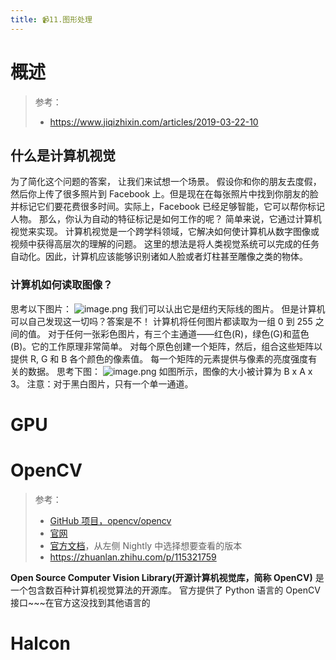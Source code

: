 ```yaml
---
title: 📹11.图形处理
---
```


# 概述

> 参考：
> - <https://www.jiqizhixin.com/articles/2019-03-22-10>

## 什么是计算机视觉

为了简化这个问题的答案， 让我们来试想一个场景。
假设你和你的朋友去度假，然后你上传了很多照片到 Facebook 上。但是现在在每张照片中找到你朋友的脸并标记它们要花费很多时间。实际上，Facebook 已经足够智能，它可以帮你标记人物。
那么，你认为自动的特征标记是如何工作的呢？ 简单来说，它通过计算机视觉来实现。
计算机视觉是一个跨学科领域，它解决如何使计算机从数字图像或视频中获得高层次的理解的问题。
这里的想法是将人类视觉系统可以完成的任务自动化。因此，计算机应该能够识别诸如人脸或者灯柱甚至雕像之类的物体。

### 计算机如何读取图像？

思考以下图片：
![image.png](https://notes-learning.oss-cn-beijing.aliyuncs.com/fhwfe4/1658568420855-b25fc9bb-0d76-4e6f-a1b7-f77be1aff1da.png)
我们可以认出它是纽约天际线的图片。 但是计算机可以自己发现这一切吗？答案是不！
计算机将任何图片都读取为一组 0 到 255 之间的值。
对于任何一张彩色图片，有三个主通道——红色(R)，绿色(G)和蓝色(B)。它的工作原理非常简单。
对每个原色创建一个矩阵，然后，组合这些矩阵以提供 R, G 和 B 各个颜色的像素值。
每一个矩阵的元素提供与像素的亮度强度有关的数据。
思考下图：
![image.png](https://notes-learning.oss-cn-beijing.aliyuncs.com/fhwfe4/1658568420764-dd8cadc1-402a-49a6-bdff-ccb3e61ba2eb.png)
如图所示，图像的大小被计算为 B x A x 3。
注意：对于黑白图片，只有一个单一通道。

# GPU

# OpenCV

> 参考：
> - [GitHub 项目，opencv/opencv](https://github.com/opencv/opencv)
> - [官网](https://opencv.org/)
> - [官方文档](https://docs.opencv.org/)，从左侧 Nightly 中选择想要查看的版本
> - <https://zhuanlan.zhihu.com/p/115321759>

**Open Source Computer Vision Library(开源计算机视觉库，简称 OpenCV)** 是一个包含数百种计算机视觉算法的开源库。
官方提供了 Python 语言的 OpenCV 接口~~~在官方这没找到其他语言的

# Halcon

##

